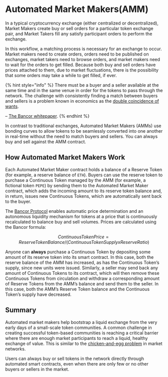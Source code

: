 # Automated Market Makers(AMM)

In a typical cryptocurrency exchange (either centralized or decentralized), Market Makers create buy or sell orders for a particular token exchange pair, and Market Takers fill any satisfy participant orders to perform the exchange.

In this workflow, a matching process is necessary for an exchange to occur. Market makers need to create orders, orders need to be published on exchanges, market takers need to browse orders, and market makers need to wait for the orders to get filled. Because both buy and sell orders have prices attached to them, due to market fluctuations, there is the possibility that some orders may take a while to get filled, if ever.

{% hint style="info" %}
There must be a buyer and a seller available at the same time and in the same venue in order for the tokens to pass through the network. The challenge with consistently finding a match between buyers and sellers is a problem known in economics as the [double coincidence of wants](https://en.wikipedia.org/wiki/Coincidence\_of\_wants).

– [The Bancor whitepaper](https://storage.googleapis.com/website-bancor/2018/04/01ba8253-bancor\_protocol\_whitepaper\_en.pdf).
{% endhint %}

In contrast to traditional exchanges, Automated Market Makers (AMMs) use bonding curves to allow tokens to be seamlessly converted into one another in real-time without the need to match buyers and sellers. You can always buy and sell against the AMM contract.

## How Automated Market Makers Work

Each Automated Market Maker contract holds a balance of a Reserve Token (for example, a reserve balance of `ETH`). Buyers can use the reserve token to purchase a Continuous Token managed by the AMM (for example, a fictional token `PEPE`) by sending them to the Automated Market Maker contract, which adds the incoming amount to its reserve token balance and, in return, issues new Continuous Tokens, which are automatically sent back to the buyer.

The [Bancor Protocol](https://github.com/bancorprotocol/contracts-solidity) enables automatic price determination and an autonomous liquidity mechanism for tokens at a price that is continuously recalculated to balance buy and sell volumes. Prices are calculated using the Bancor formula:

$$
Continuous Token Price = Reserve Token Balance / (Continuous Token Supply x Reserve Ratio)
$$

Anyone can **always** purchase a Continuous Token by depositing some amount of its reserve token into its smart contract. In this case, both the reserve balance of the AMM has increased, as has the Continuous Token’s supply, since new units were issued. Similarly, a seller may send back any amount of Continuous Tokens to its contract, which will then remove these Continuous Tokens from circulation and withdraw a corresponding amount of Reserve Tokens from the AMM’s balance and send them to the seller. In this case, both the AMM’s Reserve Token balance and the Continuous Token’s supply have decreased.

## Summary

Automated market makers help bootstrap a liquid exchange from the very early days of a small-scale token communities. A common challenge in creating successful token-based communities is reaching a critical barrier where there are enough market participants to reach a liquid, healthy exchange of value. This is similar to the [chicken-and-egg problem](https://platformed.info/two-sided-market-seeding/) in market networks.

Users can always buy or sell tokens in the network directly through automated smart contracts, even when there are only few or no other buyers or sellers in the market.
